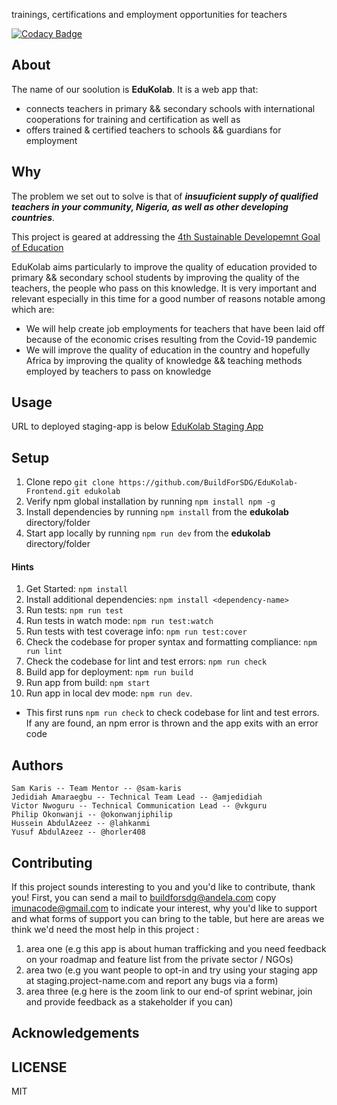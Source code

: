 trainings, certifications and employment opportunities for teachers

[![Codacy Badge](https://api.codacy.com/project/badge/Grade/c2a6c9e610854e1da519d5eeab79df0d)](https://app.codacy.com/gh/BuildForSDG/EduKolab-Frontend?utm_source=github.com&utm_medium=referral&utm_content=BuildForSDG/EduKolab-Frontend&utm_campaign=Badge_Grade_Settings)

## About
The name of our soolution is **EduKolab**.
It is a web app that:
- connects teachers in primary && secondary schools with international cooperations for training and certification as well as
- offers trained & certified teachers to schools && guardians for employment

## Why
The problem we set out to solve is that of 
_**insuuficient supply of qualified teachers in your community, Nigeria, as well as other developing countries**_.

This project is geared at addressing the [4th Sustainable Developemnt Goal of Education](https://sustainabledevelopment.un.org/sdg4)

EduKolab aims particularly to improve the quality of education provided to primary && secondary school students by improving the quality of the teachers, the people who pass on this knowledge. 
It is very important and relevant especially in this time for a good number of reasons notable among which are:
- We will help create job employments for teachers that have been laid off because of the economic crises resulting from the Covid-19 pandemic
- We will improve the quality of education in the country and hopefully Africa by improving the quality of knowledge && teaching methods employed by teachers to pass on knowledge

## Usage
URL to deployed staging-app is below
[EduKolab Staging App](https://edukolab-staging-app.herokuapp.com/)

## Setup
1. Clone repo `git clone https://github.com/BuildForSDG/EduKolab-Frontend.git edukolab`
2. Verify npm global installation by running `npm install npm -g`
3. Install dependencies by running `npm install` from the **edukolab** directory/folder
3. Start app locally by running `npm run dev` from the **edukolab** directory/folder

#### Hints
1. Get Started: `npm install`
2. Install additional dependencies: `npm install <dependency-name>`
3. Run tests: `npm run test`
4. Run tests in watch mode: `npm run test:watch`
5. Run tests with test coverage info: `npm run test:cover`
6. Check the codebase for proper syntax and formatting compliance: `npm run lint`
7. Check the codebase for lint and test errors: `npm run check`
8. Build app for deployment: `npm run build`
9. Run app from build: `npm start`
10. Run app in local dev mode: `npm run dev`. 
- This first runs `npm run check` to check codebase for lint and test errors. If any are found, an npm error is thrown and the app exits with an error code

## Authors

    Sam Karis -- Team Mentor -- @sam-karis
    Jedidiah Amaraegbu -- Technical Team Lead -- @amjedidiah
    Victor Nwoguru -- Technical Communication Lead -- @vkguru
    Philip Okonwanji -- @okonwanjiphilip
    Hussein AbdulAzeez -- @lahkanmi
    Yusuf AbdulAzeez -- @horler408

## Contributing
If this project sounds interesting to you and you'd like to contribute, thank you!
First, you can send a mail to buildforsdg@andela.com copy imunacode@gmail.com to indicate your interest, why you'd like to support and what forms of support you can bring to the table, but here are areas we think we'd need the most help in this project :
1.  area one (e.g this app is about human trafficking and you need feedback on your roadmap and feature list from the private sector / NGOs)
2.  area two (e.g you want people to opt-in and try using your staging app at staging.project-name.com and report any bugs via a form)
3.  area three (e.g here is the zoom link to our end-of sprint webinar, join and provide feedback as a stakeholder if you can)

## Acknowledgements

## LICENSE
MIT
